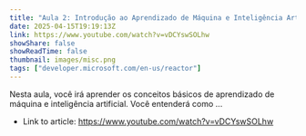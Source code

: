 ```yaml
---
title: "Aula 2: Introdução ao Aprendizado de Máquina e Inteligência Artificial"
date: 2025-04-15T19:19:13Z
link: https://www.youtube.com/watch?v=vDCYswSOLhw
showShare: false
showReadTime: false
thumbnail: images/misc.png
tags: ["developer.microsoft.com/en-us/reactor"]
---
```

Nesta aula, você irá aprender os conceitos básicos de aprendizado de máquina e inteligência artificial. Você entenderá como ...

- Link to article: https://www.youtube.com/watch?v=vDCYswSOLhw